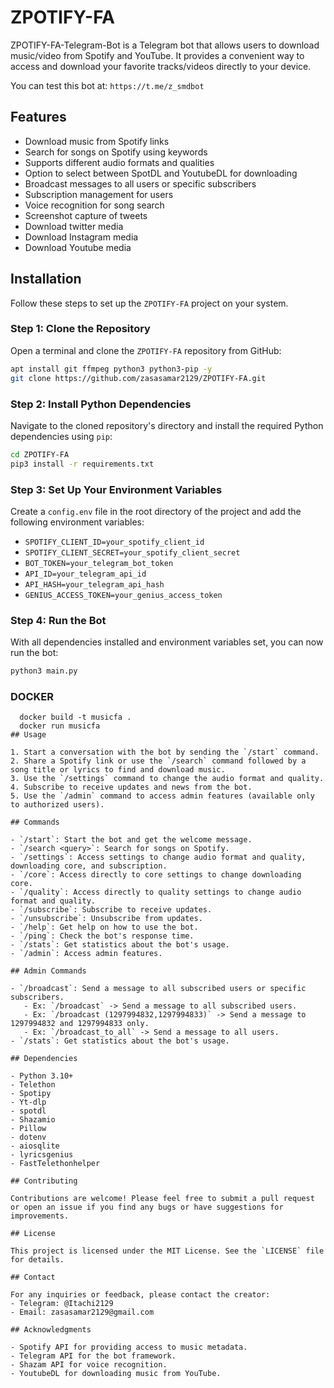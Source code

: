 # ZPOTIFY-FA

ZPOTIFY-FA-Telegram-Bot is a Telegram bot that allows users to download music/video from Spotify and YouTube. It provides a convenient way to access and download your favorite tracks/videos directly to your device.

You can test this bot at:
```https://t.me/z_smdbot```

## Features

- Download music from Spotify links
- Search for songs on Spotify using keywords
- Supports different audio formats and qualities
- Option to select between SpotDL and YoutubeDL for downloading
- Broadcast messages to all users or specific subscribers
- Subscription management for users
- Voice recognition for song search
- Screenshot capture of tweets
- Download twitter media
- Download Instagram media
- Download Youtube media

## Installation

Follow these steps to set up the `ZPOTIFY-FA` project on your system.

### Step 1: Clone the Repository

Open a terminal and clone the `ZPOTIFY-FA` repository from GitHub:

```zsh
apt install git ffmpeg python3 python3-pip -y
git clone https://github.com/zasasamar2129/ZPOTIFY-FA.git
```

### Step 2: Install Python Dependencies

Navigate to the cloned repository's directory and install the required Python dependencies using `pip`:

```zsh
cd ZPOTIFY-FA
pip3 install -r requirements.txt
```


### Step 3: Set Up Your Environment Variables

Create a `config.env` file in the root directory of the project and add the following environment variables:

- `SPOTIFY_CLIENT_ID=your_spotify_client_id`
- `SPOTIFY_CLIENT_SECRET=your_spotify_client_secret`
- `BOT_TOKEN=your_telegram_bot_token`
- `API_ID=your_telegram_api_id`
- `API_HASH=your_telegram_api_hash`
- `GENIUS_ACCESS_TOKEN=your_genius_access_token`

### Step 4: Run the Bot

With all dependencies installed and environment variables set, you can now run the bot:

```zsh
python3 main.py
```
### DOCKER
```
  docker build -t musicfa .
  docker run musicfa
## Usage

1. Start a conversation with the bot by sending the `/start` command.
2. Share a Spotify link or use the `/search` command followed by a song title or lyrics to find and download music.
3. Use the `/settings` command to change the audio format and quality.
4. Subscribe to receive updates and news from the bot.
5. Use the `/admin` command to access admin features (available only to authorized users).

## Commands

- `/start`: Start the bot and get the welcome message.
- `/search <query>`: Search for songs on Spotify.
- `/settings`: Access settings to change audio format and quality, downloading core, and subscription.
- `/core`: Access directly to core settings to change downloading core.
- `/quality`: Access directly to quality settings to change audio format and quality.
- `/subscribe`: Subscribe to receive updates.
- `/unsubscribe`: Unsubscribe from updates.
- `/help`: Get help on how to use the bot.
- `/ping`: Check the bot's response time.
- `/stats`: Get statistics about the bot's usage.
- `/admin`: Access admin features.

## Admin Commands

- `/broadcast`: Send a message to all subscribed users or specific subscribers.
   - Ex: `/broadcast` -> Send a message to all subscribed users.
   - Ex: `/broadcast (1297994832,1297994833)` -> Send a message to 1297994832 and 1297994833 only.
   - Ex: `/broadcast_to_all` -> Send a message to all users.
- `/stats`: Get statistics about the bot's usage.

## Dependencies

- Python 3.10+
- Telethon
- Spotipy
- Yt-dlp
- spotdl
- Shazamio
- Pillow
- dotenv
- aiosqlite
- lyricsgenius
- FastTelethonhelper

## Contributing

Contributions are welcome! Please feel free to submit a pull request or open an issue if you find any bugs or have suggestions for improvements.

## License

This project is licensed under the MIT License. See the `LICENSE` file for details.

## Contact

For any inquiries or feedback, please contact the creator:
- Telegram: @Itachi2129
- Email: zasasamar2129@gmail.com

## Acknowledgments

- Spotify API for providing access to music metadata.
- Telegram API for the bot framework.
- Shazam API for voice recognition.
- YoutubeDL for downloading music from YouTube.
